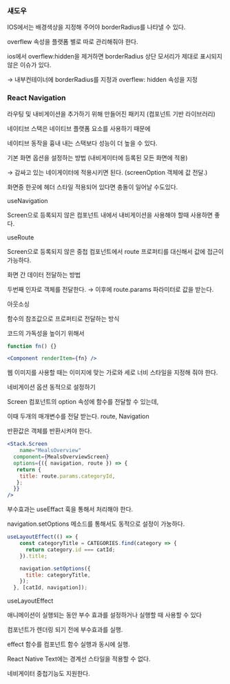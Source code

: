 ### 섀도우

IOS에서는 배경색상을 지정해 주어야 borderRadius를 나타낼 수 있다.

overflew 속성을 플랫폼 별로 따로 관리해줘야 한다.

ios에서 overflew:hidden을 제거하면 borderRadius 상단 모서리가 제대로 표시되지 않은 이슈가 있다.

→ 내부컨테이너에 borderRadius를 지정과 overflew: hidden 속성을 지정

### React Navigation

라우팅 및 내비게이션을 추가하기 위해 만들어진 패키지 (컴포넌트 기반 라이브러리)

네이티브 스택은 네이티브 플랫폼 요소를 사용하기 때문에

네이티브 동작을 흉내 내는 스택보다 성능이 더 높을 수 있다.

기본 화면 옵션을 설정하는 방법 (내비게이터에 등록된 모든 화면에 적용)

→ 감싸고 있는 네이게이터에 적용시키면 된다. (screenOption 객체에 값 전달.)

화면중 한곳에 헤더 스타일 적용되어 있다면 충돌이 일어날 수도있다.

useNavigation

Screen으로 등록되지 않은 컴포넌트 내에서 내비게이션을 사용해야 할때 사용하면 좋다.

useRoute

Screen으로 등록되지 않은 중첩 컴포넌트에서 route 프로퍼티를 대신해서 값에 접근이 가능하다.

화면 간 데이터 전달하는 방법

두번째 인자로 객체를 전달한다. → 이후에 route.params 파라미터로 값을 받는다.

아웃소싱 

함수의 참조값으로 프로퍼티로 전달하는 방식 

코드의 가독성을 높이기 위해서

```jsx
function fn() {}     

<Component renderItem={fn} />
```

웹 이미지를 사용할 때는 이미지에 맞는 가로와 세로 너비 스타일을 지정해 줘야 한다.

 

네비게이션 옵션 동적으로 설정하기

Screen 컴포넌트의 option 속성에 함수를 전달할 수 있는데,

이때 두개의 매개변수를 전달 받는다. route, Navigation

반환값은 객체를 반환시켜야 한다.

```jsx
<Stack.Screen
	name="MealsOverview"
  component={MealsOverviewScreen}
  options={({ navigation, route }) => {
   return {
    title: route.params.categoryId,
   };
  }}
/>
```

부수효과는 useEffact 훅을 통해서 처리해야 한다.

navigation.setOptions 메소드를 통해서도 동적으로 설정이 가눙하다.

```jsx
useLayoutEffect(() => {
    const categoryTitle = CATEGORIES.find(category => {
      return category.id === catId;
    }).title;

    navigation.setOptions({
      title: categoryTitle,
    });
  }, [catId, navigation]);
```

useLayoutEffect

애니메이션이 실행되는 동안 부수 효과를 설정하거나 실행할 때 사용할 수 있다

컴포넌트가 렌더링 되기 전에 부수효과를 실행.

effect 함수를 컴포넌트 함수 실행과 동시에 실행.

React Native Text에는 경계선 스타일을 적용할 수 없다.

네비게이터 중첩기능도 지원한다.
